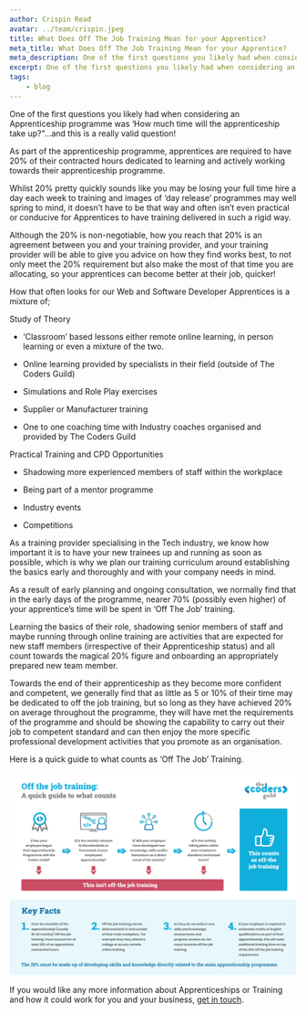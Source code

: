 ```yaml
---
author: Crispin Read
avatar: ../team/crispin.jpeg
title: What Does Off The Job Training Mean for your Apprentice?
meta_title: What Does Off The Job Training Mean for your Apprentice?
meta_description: One of the first questions you likely had when considering an Apprenticeship programme was ‘How much time will the apprenticeship take up?"...and this is a really valid question!
excerpt: One of the first questions you likely had when considering an Apprenticeship programme was ‘How much time will the apprenticeship take up?"...and this is a really valid question!
tags:
    - blog
---
```


One of the first questions you likely had when considering an Apprenticeship programme was ‘How much time will the apprenticeship take up?"...and this is a really valid question!

As part of the apprenticeship programme, apprentices are required to have 20% of their contracted hours dedicated to learning and actively working towards their apprenticeship programme.

Whilst 20% pretty quickly sounds like you may be losing your full time hire a day each week to training and images of ‘day release’ programmes may well spring to mind, it doesn’t have to be that way and often isn’t even practical or conducive for Apprentices to have training delivered in such a rigid way.

Although the 20% is non-negotiable, how you reach that 20% is an agreement between you and your training provider, and your training provider will be able to give you advice on how they find works best, to not only meet the 20% requirement but also make the most of that time you are allocating, so your apprentices can become better at their job, quicker!

How that often looks for our Web and Software Developer Apprentices is a mixture of;

Study of Theory 

* ‘Classroom’ based lessons either remote online learning, in person learning or even a mixture of the two.

* Online learning provided by specialists in their field (outside of The Coders Guild)

* Simulations and Role Play exercises

* Supplier or Manufacturer training

* One to one coaching time with Industry coaches organised and provided by The Coders Guild

Practical Training and CPD Opportunities

* Shadowing more experienced members of staff within the workplace

* Being part of a mentor programme

* Industry events 

* Competitions

As a training provider specialising in the Tech industry, we know how important it is to have your new trainees up and running as soon as possible, which is why we plan our training curriculum around establishing the basics early and thoroughly and with your company needs in mind.

As a result of early planning and ongoing consultation, we normally find that in the early days of the programme, nearer 70% (possibly even higher) of your apprentice’s time will be spent in ‘Off The Job’ training.  

Learning the basics of their role, shadowing senior members of staff and maybe running through online training are activities that are expected for new staff members (irrespective of their Apprenticeship status)  and all count towards the magical 20% figure and onboarding an appropriately prepared new team member.

Towards the end of their apprenticeship as they become more confident and competent, we generally find that as little as 5 or 10% of their time may be dedicated to off the job training, but so long as they have achieved 20% on average throughout the programme, they will have met the requirements of the programme and should be showing the capability to carry out their job to competent standard and can then enjoy the more specific professional development activities that you promote as an organisation.

Here is a quick guide to what counts as ‘Off The Job’ Training.

![](../../images/blog/TCG-OJT-Employer.jpg)

If you would like any more information about Apprenticeships or Training and how it could work for you and your business, <a href="" class="text-blue-200 font-bold" data-modal="book-a-call">get in touch</a>.

